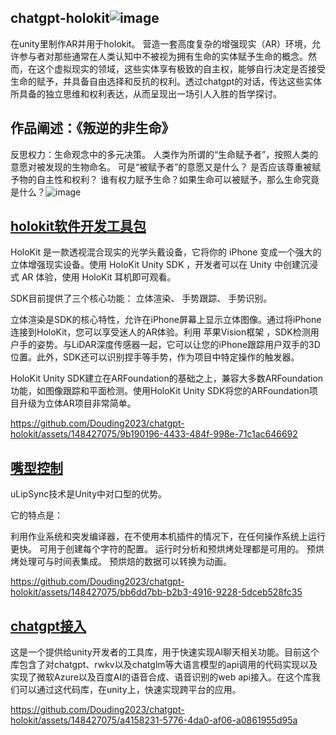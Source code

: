 ## chatgpt-holokit![image](https://github.com/Douding2023/chatgpt-holokit/assets/148427075/44515d38-54c7-439c-b7ad-4b5c121b5c47)
在unity里制作AR并用于holokit。
营造一套高度复杂的增强现实（AR）环境，允许参与者对那些通常在人类认知中不被视为拥有生命的实体赋予生命的概念。然而，在这个虚拟现实的领域，这些实体享有极致的自主权，能够自行决定是否接受生命的赋予，并具备自由选择和反抗的权利。透过chatgpt的对话，传达这些实体所具备的独立思维和权利表达，从而呈现出一场引人入胜的哲学探讨。


## 作品阐述：《叛逆的非生命》
反思权力：生命观念中的多元决策。
人类作为所谓的“生命赋予者”，按照人类的意愿对被发现的生物命名。
可是“被赋予者”的意愿又是什么？
是否应该尊重被赋予物的自主性和权利？
谁有权力赋予生命？如果生命可以被赋予，那么生命究竟是什么？![image](https://github.com/Douding2023/chatgpt-holokit/assets/148427075/cee140b4-e308-4971-974b-c6cf291f5238)



## [holokit软件开发工具包](https://github.com/holoi/holokit-unity-sdk)
HoloKit 是一款透视混合现实的光学头戴设备，它将你的 iPhone 变成一个强大的立体增强现实设备。使用 HoloKit Unity SDK ，开发者可以在 Unity 中创建沉浸式 AR 体验，使用 HoloKit 耳机即可观看。

SDK目前提供了三个核心功能：
立体渲染、
手势跟踪、
手势识别。

立体渲染是SDK的核心特性，允许在iPhone屏幕上显示立体图像。通过将iPhone连接到HoloKit，您可以享受迷人的AR体验。利用 苹果Vision框架 ，SDK检测用户手的姿势。与LiDAR深度传感器一起，它可以让您的iPhone跟踪用户双手的3D位置。此外，SDK还可以识别捏手等手势，作为项目中特定操作的触发器。

HoloKit Unity SDK建立在ARFoundation的基础之上，兼容大多数ARFoundation功能，如图像跟踪和平面检测。使用HoloKit Unity SDK将您的ARFoundation项目升级为立体AR项目非常简单。


https://github.com/Douding2023/chatgpt-holokit/assets/148427075/9b190196-4433-484f-998e-71c1ac646692



## [嘴型控制](https://github.com/hecomi/uLipSync)
uLipSync技术是Unity中对口型的优势。


它的特点是：

利用作业系统和突发编译器，在不使用本机插件的情况下，在任何操作系统上运行更快。
可用于创建每个字符的配置。
运行时分析和预烘烤处理都是可用的。
预烘烤处理可与时间表集成。
预烘焙的数据可以转换为动画。

https://github.com/Douding2023/chatgpt-holokit/assets/148427075/bb6dd7bb-b2b3-4916-9228-5dceb528fc35


## [chatgpt接入](https://github.com/zhangliwei7758/unity-AI-Chat-Toolkit)
这是一个提供给unity开发者的工具库，用于快速实现AI聊天相关功能。目前这个库包含了对chatgpt、rwkv以及chatglm等大语言模型的api调用的代码实现以及实现了微软Azure以及百度AI的语音合成、语音识别的web api接入。在这个库我们可以通过这代码库，在unity上，快速实现跨平台的应用。

https://github.com/Douding2023/chatgpt-holokit/assets/148427075/a4158231-5776-4da0-af06-a0861955d95a


